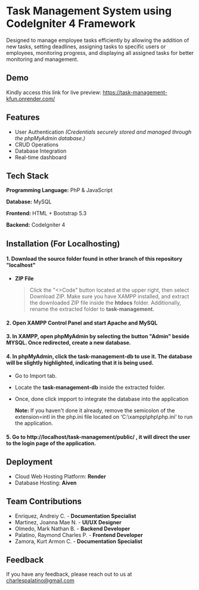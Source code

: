 
# Task Management System using CodeIgniter 4 Framework

Designed to manage employee tasks efficiently by allowing the addition of new tasks, setting deadlines, assigning tasks to specific users or employees, monitoring progress, and displaying all assigned tasks for better monitoring and management.

## Demo

Kindly access this link for live preview: https://task-management-kfun.onrender.com/ 


## Features

- User Authentication *(Credentials securely stored and managed through the phpMyAdmin database.)*
- CRUD Operations
- Database Integration
- Real-time dashboard


## Tech Stack

**Programming Language:** PhP & JavaScript

**Database:** MySQL

**Frontend:** HTML + Bootstrap 5.3

**Backend:** CodeIgniter 4


## Installation (For Localhosting)

#### 1. Download the source folder found in other branch of this repository "localhost"

- **ZIP File**

    > Click the "<>Code" button located at the upper right, then select Download ZIP. Make sure you have XAMPP installed, and extract the downloaded ZIP file inside the **htdocs** folder. Additionally, rename the extracted folder to **task-management.**


#### 2. Open XAMPP Control Panel and start Apache and MySQL


#### 3. In XAMPP, open phpMyAdmin by selecting the button "Admin" beside MYSQL. Once redirected, create a new database.


#### 4. In phpMyAdmin, click the task-management-db to use it. The database will be slightly highlighted, indicating that it is being used. 
- Go to Import tab.
- Locate the **task-management-db** inside the extracted folder.
- Once, done click impport to integrate the database into the application

    **Note:** If you haven't done it already, remove the semicolon of the extension=intl in the php.ini file located on ‘C:\xampp\php\php.ini’ to run the application.


#### 5. Go to http://localhost/task-management/public/ , it will direct the user to the login page of the application.



    
## Deployment

- Cloud Web Hosting Platform: **Render**
- Database Hosting: **Aiven**


## Team Contributions

- Enriquez, Andreiy C. - **Documentation Specialist**
- Martinez, Joanna Mae N. - **UI/UX Designer**
- Olmedo, Mark Nathan B. - **Backend Developer**
- Palatino, Raymond Charles P. - **Frontend Developer**
- Zamora, Kurt Armon C. - **Documentation Specialist**


## Feedback

If you have any feedback, please reach out to us at charlespalatino@gmail.com

